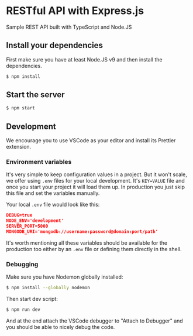 # RESTful API with Express.js

Sample REST API built with TypeScript and Node.JS

## Install your dependencies

First make sure you have at least Node.JS v9 and then install the dependencies.

```sh
$ npm install
```

## Start the server

```sh
$ npm start
```

## Development

We encourage you to use VSCode as your editor and install its Prettier extension.

### Environment variables

It's very simple to keep configuration values in a project. But it won't scale, we offer using `.env` files for your local
development. It's `KEY=VALUE` file and once you start your project it will load them up. In production you just skip
this file and set the variables manually.

Your local `.env` file would look like this:

```json
DEBUG=true
NODE_ENV='development'
SERVER_PORT=5000
MONGODB_URI='mongodb://username:password@domain:port/path'
```

It's worth mentioning all these variables should be available for the production too either by an `.env` file or defining them directly in the shell.

### Debugging

Make sure you have Nodemon globally installed:

```sh
$ npm install --globally nodemon
```

Then start dev script:

```sh
$ npm run dev
```

And at the end attach the VSCode debugger to "Attach to Debugger" and you should be able to nicely debug the code.
